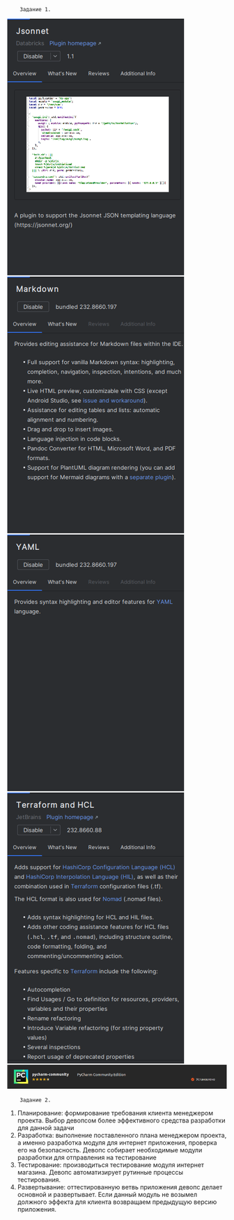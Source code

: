         Задание 1.
![Image alt](https://github.com/NeTrogajSvetchu/test1/raw/main/img/1.png)
![Image alt](https://github.com/NeTrogajSvetchu/test1/raw/main/img/2.png)
![Image alt](https://github.com/NeTrogajSvetchu/test1/raw/main/img/3.png)
![Image alt](https://github.com/NeTrogajSvetchu/test1/raw/main/img/4.png)
![Image alt](https://github.com/NeTrogajSvetchu/test1/raw/main/img/5.png)

        Задание 2.
1. Планирование: формирование требования клиента менеджером проекта. Выбор девопсом более эффективного средства разработки для данной задачи
2. Разработка: выполнение поставленного плана менеджером проекта, а именно разработка модуля для интернет приложения, проверка его на безопасность. Девопс собирает необходимые модули разработки для отправления на тестирование
3. Тестирование: производиться тестирование модуля интернет магазина. Девопс автоматизирует рутинные процессы тестирования.
4. Развертывание: оттестированную ветвь приложения девопс делает основной и развертывает. Если данный модуль не возымел должного эффекта для клиента возвращаем предыдущую версию приложения.
